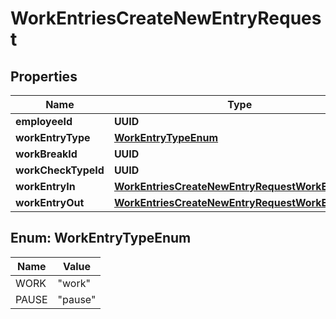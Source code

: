 

# WorkEntriesCreateNewEntryRequest


## Properties

| Name | Type | Description | Notes |
|------------ | ------------- | ------------- | -------------|
|**employeeId** | **UUID** |  |  |
|**workEntryType** | [**WorkEntryTypeEnum**](#WorkEntryTypeEnum) |  |  |
|**workBreakId** | **UUID** |  |  [optional] |
|**workCheckTypeId** | **UUID** |  |  [optional] |
|**workEntryIn** | [**WorkEntriesCreateNewEntryRequestWorkEntryIn**](WorkEntriesCreateNewEntryRequestWorkEntryIn.md) |  |  |
|**workEntryOut** | [**WorkEntriesCreateNewEntryRequestWorkEntryOut**](WorkEntriesCreateNewEntryRequestWorkEntryOut.md) |  |  [optional] |



## Enum: WorkEntryTypeEnum

| Name | Value |
|---- | -----|
| WORK | &quot;work&quot; |
| PAUSE | &quot;pause&quot; |



